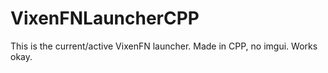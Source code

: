 # VixenFNLauncherCPP
This is the current/active VixenFN launcher. Made in CPP, no imgui. Works okay.
